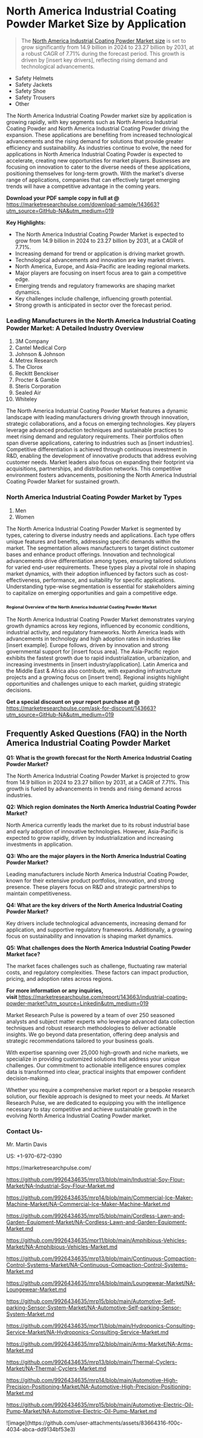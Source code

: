 <h1>North America Industrial Coating Powder Market&nbsp;Size by Application</h1><blockquote><p>The <a href="https://marketresearchpulse.com/download-sample/143663?utm_source=GitHub-NA&amp;utm_medium=019">North America Industrial Coating Powder Market size</a> is set to grow significantly from 14.9 billion in 2024 to 23.27 billion by 2031, at a robust CAGR of 7.71% during the forecast period. This growth is driven by [insert key drivers], reflecting rising demand and technological advancements.</p></blockquote><ul><li> Safety Helmets<li> Safety Jackets<li> Safety Shoe<li> Safety Trousers<li> Other</li></ul><p>The North America Industrial Coating Powder market size by application is growing rapidly, with key segments such as North America Industrial Coating Powder and North America Industrial Coating Powder driving the expansion. These applications are benefiting from increased technological advancements and the rising demand for solutions that provide greater efficiency and sustainability. As industries continue to evolve, the need for applications in North America Industrial Coating Powder is expected to accelerate, creating new opportunities for market players. Businesses are focusing on innovation to cater to the diverse needs of these applications, positioning themselves for long-term growth. With the market's diverse range of applications, companies that can effectively target emerging trends will have a competitive advantage in the coming years.</p><p><strong>Download your PDF sample copy in full at @ </strong><a href="https://marketresearchpulse.com/download-sample/143663?utm_source=GitHub-NA&amp;utm_medium=019">https://marketresearchpulse.com/download-sample/143663?utm_source=GitHub-NA&amp;utm_medium=019</a></p><p><strong>Key Highlights: </strong></p><ul><li>The North America Industrial Coating Powder Market is expected to grow from 14.9 billion in 2024 to 23.27 billion by 2031, at a CAGR of 7.71%.</li><li>Increasing demand for trend or application is driving market growth.</li><li>Technological advancements and innovation are key market drivers.</li><li>North America, Europe, and Asia-Pacific are leading regional markets.</li><li>Major players are focusing on insert focus area to gain a competitive edge.</li><li>Emerging trends and regulatory frameworks are shaping market dynamics.</li><li>Key challenges include challenge, influencing growth potential.</li><li>Strong growth is anticipated in sector over the forecast period.</li></ul><h3>Leading Manufacturers in the North America Industrial Coating Powder Market: A Detailed Industry Overview</h3><ol><li> 3M Company</li><li>Cantel Medical Corp</li><li>Johnson & Johnson</li><li>Metrex Research</li><li>The Clorox</li><li>Reckitt Benckiser</li><li>Procter & Gamble</li><li>Steris Corporation</li><li>Sealed Air</li><li>Whiteley</li></ol><div class="flex max-w-full flex-col flex-grow"><div class="min-h-8 text-message flex w-full flex-col items-end gap-2 whitespace-normal break-words [.text-message+&amp;]:mt-5" dir="auto" data-message-author-role="assistant" data-message-id="fd8432e4-4910-450d-b182-61b7bfb0a01f" data-message-model-slug="gpt-4o"><div class="flex w-full flex-col gap-1 empty:hidden first:pt-[3px]"><div class="markdown prose w-full break-words dark:prose-invert light"><p>The North America Industrial Coating Powder Market features a dynamic landscape with leading manufacturers driving growth through innovation, strategic collaborations, and a focus on emerging technologies. Key players leverage advanced production techniques and sustainable practices to meet rising demand and regulatory requirements. Their portfolios often span diverse applications, catering to industries such as [insert industries]. Competitive differentiation is achieved through continuous investment in R&amp;D, enabling the development of innovative products that address evolving customer needs. Market leaders also focus on expanding their footprint via acquisitions, partnerships, and distribution networks. This competitive environment fosters advancements, positioning the North America Industrial Coating Powder Market for sustained growth.</p></div></div></div></div><h3>North America Industrial Coating Powder Market by Types</h3><ol><li> Men<li> Women</li></ol><div class="flex max-w-full flex-col flex-grow"><div class="min-h-8 text-message flex w-full flex-col items-end gap-2 whitespace-normal break-words [.text-message+&amp;]:mt-5" dir="auto" data-message-author-role="assistant" data-message-id="084470be-0bb7-4664-bddf-5156b4f41249" data-message-model-slug="gpt-4o-mini"><div class="flex w-full flex-col gap-1 empty:hidden first:pt-[3px]"><div class="markdown prose w-full break-words dark:prose-invert light"><p>The North America Industrial Coating Powder Market is segmented by types, catering to diverse industry needs and applications. Each type offers unique features and benefits, addressing specific demands within the market. The segmentation allows manufacturers to target distinct customer bases and enhance product offerings. Innovation and technological advancements drive differentiation among types, ensuring tailored solutions for varied end-user requirements. These types play a pivotal role in shaping market dynamics, with their adoption influenced by factors such as cost-effectiveness, performance, and suitability for specific applications. Understanding type-wise segmentation is essential for stakeholders aiming to capitalize on emerging opportunities and gain a competitive edge.</p></div></div></div></div><h3><span style="font-size: 11px;">Regional Overview of the North America Industrial Coating Powder Market</span></h3><div class="flex max-w-full flex-col flex-grow"><div class="min-h-8 text-message flex w-full flex-col items-end gap-2 whitespace-normal break-words [.text-message+&amp;]:mt-5" dir="auto" data-message-author-role="assistant" data-message-id="e9038762-ce64-4e30-91c9-9bd413514231" data-message-model-slug="gpt-4o-mini"><div class="flex w-full flex-col gap-1 empty:hidden first:pt-[3px]"><div class="markdown prose w-full break-words dark:prose-invert light"><p>The North America Industrial Coating Powder Market demonstrates varying growth dynamics across key regions, influenced by economic conditions, industrial activity, and regulatory frameworks. North America leads with advancements in technology and high adoption rates in industries like [insert example]. Europe follows, driven by innovation and strong governmental support for [insert focus area]. The Asia-Pacific region exhibits the fastest growth due to rapid industrialization, urbanization, and increasing investments in [insert industry/application]. Latin America and the Middle East &amp; Africa also contribute, with expanding infrastructure projects and a growing focus on [insert trend]. Regional insights highlight opportunities and challenges unique to each market, guiding strategic decisions.</p></div></div></div></div><p><strong>Get a special discount on your report purchase at @ </strong><a href="https://marketresearchpulse.com/ask-for-discount/143663?utm_source=GitHub-NA&amp;utm_medium=019">https://marketresearchpulse.com/ask-for-discount/143663?utm_source=GitHub-NA&amp;utm_medium=019</a></p><h2>Frequently Asked Questions (FAQ) in the North America Industrial Coating Powder Market</h2><p><strong>Q1: What is the growth forecast for the North America Industrial Coating Powder Market?</strong></p><p>The North America Industrial Coating Powder Market is projected to grow from 14.9 billion in 2024 to 23.27 billion by 2031, at a CAGR of 7.71%. This growth is fueled by advancements in trends and rising demand across industries.</p><p><strong>Q2: Which region dominates the North America Industrial Coating Powder Market?</strong></p><p>North America currently leads the market due to its robust industrial base and early adoption of innovative technologies. However, Asia-Pacific is expected to grow rapidly, driven by industrialization and increasing investments in application.</p><p><strong>Q3: Who are the major players in the North America Industrial Coating Powder Market?</strong></p><p>Leading manufacturers include North America Industrial Coating Powder, known for their extensive product portfolios, innovation, and strong presence. These players focus on R&amp;D and strategic partnerships to maintain competitiveness.</p><p><strong>Q4: What are the key drivers of the North America Industrial Coating Powder Market?</strong></p><p>Key drivers include technological advancements, increasing demand for application, and supportive regulatory frameworks. Additionally, a growing focus on sustainability and innovation is shaping market dynamics.</p><p><strong>Q5: What challenges does the North America Industrial Coating Powder Market face?</strong></p><p>The market faces challenges such as challenge, fluctuating raw material costs, and regulatory complexities. These factors can impact production, pricing, and adoption rates across regions.</p><p><strong>For more information or any inquiries, visit&nbsp;</strong><a href="https://marketresearchpulse.com/report/143663/industrial-coating-powder-market?utm_source=Linkedin&utm_medium=019">https://marketresearchpulse.com/report/143663/industrial-coating-powder-market?utm_source=Linkedin&utm_medium=019</a></p><p>Market Research Pulse is powered by a team of over 250 seasoned analysts and subject matter experts who leverage advanced data collection techniques and robust research methodologies to deliver actionable insights. We go beyond data presentation, offering deep analysis and strategic recommendations tailored to your business goals.</p><p>With expertise spanning over 25,000 high-growth and niche markets, we specialize in providing customized solutions that address your unique challenges. Our commitment to actionable intelligence ensures complex data is transformed into clear, practical insights that empower confident decision-making.</p><p>Whether you require a comprehensive market report or a bespoke research solution, our flexible approach is designed to meet your needs. At Market Research Pulse, we are dedicated to equipping you with the intelligence necessary to stay competitive and achieve sustainable growth in the evolving North America Industrial Coating Powder market.</p><h3><strong>Contact Us-</strong></h3><p>Mr. Martin Davis</p><p>US: +1-970-672-0390</p><p>https://marketresearchpulse.com/</p><p><a href="https://github.com/9926434635/mrp13/blob/main/Industrial-Soy-Flour-Market/NA-Industrial-Soy-Flour-Market.md">https://github.com/9926434635/mrp13/blob/main/Industrial-Soy-Flour-Market/NA-Industrial-Soy-Flour-Market.md</a></p><p><a href="https://github.com/9926434635/mrp14/blob/main/Commercial-Ice-Maker-Machine-Market/NA-Commercial-Ice-Maker-Machine-Market.md">https://github.com/9926434635/mrp14/blob/main/Commercial-Ice-Maker-Machine-Market/NA-Commercial-Ice-Maker-Machine-Market.md</a></p><p><a href="https://github.com/9926434635/mrp15/blob/main/Cordless-Lawn-and-Garden-Equipment-Market/NA-Cordless-Lawn-and-Garden-Equipment-Market.md">https://github.com/9926434635/mrp15/blob/main/Cordless-Lawn-and-Garden-Equipment-Market/NA-Cordless-Lawn-and-Garden-Equipment-Market.md</a></p><p><a href="https://github.com/9926434635/mpr11/blob/main/Amphibious-Vehicles-Market/NA-Amphibious-Vehicles-Market.md">https://github.com/9926434635/mpr11/blob/main/Amphibious-Vehicles-Market/NA-Amphibious-Vehicles-Market.md</a></p><p><a href="https://github.com/9926434635/mrp13/blob/main/Continuous-Compaction-Control-Systems-Market/NA-Continuous-Compaction-Control-Systems-Market.md">https://github.com/9926434635/mrp13/blob/main/Continuous-Compaction-Control-Systems-Market/NA-Continuous-Compaction-Control-Systems-Market.md</a></p><p><a href="https://github.com/9926434635/mrp14/blob/main/Loungewear-Market/NA-Loungewear-Market.md">https://github.com/9926434635/mrp14/blob/main/Loungewear-Market/NA-Loungewear-Market.md</a></p><p><a href="https://github.com/9926434635/mrp15/blob/main/Automotive-Self-parking-Sensor-System-Market/NA-Automotive-Self-parking-Sensor-System-Market.md">https://github.com/9926434635/mrp15/blob/main/Automotive-Self-parking-Sensor-System-Market/NA-Automotive-Self-parking-Sensor-System-Market.md</a></p><p><a href="https://github.com/9926434635/mpr11/blob/main/Hydroponics-Consulting-Service-Market/NA-Hydroponics-Consulting-Service-Market.md">https://github.com/9926434635/mpr11/blob/main/Hydroponics-Consulting-Service-Market/NA-Hydroponics-Consulting-Service-Market.md</a></p><p><a href="https://github.com/9926434635/mrp12/blob/main/Arms-Market/NA-Arms-Market.md">https://github.com/9926434635/mrp12/blob/main/Arms-Market/NA-Arms-Market.md</a></p><p><a href="https://github.com/9926434635/mrp13/blob/main/Thermal-Cyclers-Market/NA-Thermal-Cyclers-Market.md">https://github.com/9926434635/mrp13/blob/main/Thermal-Cyclers-Market/NA-Thermal-Cyclers-Market.md</a></p><p><a href="https://github.com/9926434635/mrp14/blob/main/Automotive-High-Precision-Positioning-Market/NA-Automotive-High-Precision-Positioning-Market.md">https://github.com/9926434635/mrp14/blob/main/Automotive-High-Precision-Positioning-Market/NA-Automotive-High-Precision-Positioning-Market.md</a></p><p><a href="https://github.com/9926434635/mrp15/blob/main/Automotive-Electric-Oil-Pump-Market/NA-Automotive-Electric-Oil-Pump-Market.md">https://github.com/9926434635/mrp15/blob/main/Automotive-Electric-Oil-Pump-Market/NA-Automotive-Electric-Oil-Pump-Market.md</a></p>
![image](https://github.com/user-attachments/assets/83664316-f00c-4034-abca-dd9134bf53e3)
